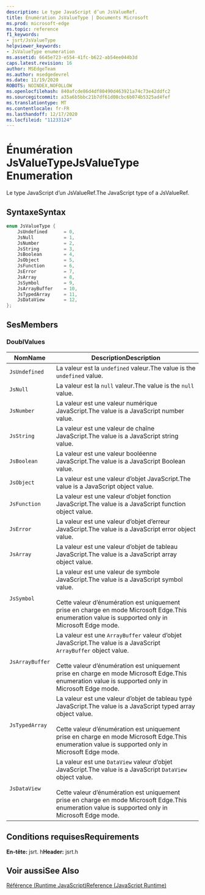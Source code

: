 ```yaml
---
description: Le type JavaScript d’un JsValueRef.
title: Énumération JsValueType | Documents Microsoft
ms.prod: microsoft-edge
ms.topic: reference
f1_keywords:
- jsrt/JsValueType
helpviewer_keywords:
- JsValueType enumeration
ms.assetid: 6645e723-e554-41fc-b622-ab54ee044b3d
caps.latest.revision: 16
author: MSEdgeTeam
ms.author: msedgedevrel
ms.date: 11/19/2020
ROBOTS: NOINDEX,NOFOLLOW
ms.openlocfilehash: 840afcde86d4df80490d463921a74c73e42ddfc2
ms.sourcegitcommit: a35a6b5bbc21b7df61d08cbc6b074b5325ad4fef
ms.translationtype: MT
ms.contentlocale: fr-FR
ms.lasthandoff: 12/17/2020
ms.locfileid: "11233124"
---
```

# <span data-ttu-id="f02d5-103">Énumération JsValueType</span><span class="sxs-lookup"><span data-stu-id="f02d5-103">JsValueType Enumeration</span></span>

<span data-ttu-id="f02d5-104">Le type JavaScript d’un JsValueRef.</span><span class="sxs-lookup"><span data-stu-id="f02d5-104">The JavaScript type of a JsValueRef.</span></span>  
  
## <span data-ttu-id="f02d5-105">Syntaxe</span><span class="sxs-lookup"><span data-stu-id="f02d5-105">Syntax</span></span>  
  
```cpp  
enum JsValueType {  
    JsUndefined      = 0,  
    JsNull           = 1,  
    JsNumber         = 2,  
    JsString         = 3,  
    JsBoolean        = 4,  
    JsObject         = 5,  
    JsFunction       = 6,  
    JsError          = 7,  
    JsArray          = 8,  
    JsSymbol         = 9,  
    JsArrayBuffer    = 10,  
    JsTypedArray     = 11,  
    JsDataView       = 12,  
};  
```  
  
## <span data-ttu-id="f02d5-106">Ses</span><span class="sxs-lookup"><span data-stu-id="f02d5-106">Members</span></span>  
  
### <span data-ttu-id="f02d5-107">Doubl</span><span class="sxs-lookup"><span data-stu-id="f02d5-107">Values</span></span>  
  
|<span data-ttu-id="f02d5-108">Nom</span><span class="sxs-lookup"><span data-stu-id="f02d5-108">Name</span></span>|<span data-ttu-id="f02d5-109">Description</span><span class="sxs-lookup"><span data-stu-id="f02d5-109">Description</span></span>|  
|----------|-----------------|  
|`JsUndefined`|<span data-ttu-id="f02d5-110">La valeur est la `undefined` valeur.</span><span class="sxs-lookup"><span data-stu-id="f02d5-110">The value is the `undefined` value.</span></span>|  
|`JsNull`|<span data-ttu-id="f02d5-111">La valeur est la `null` valeur.</span><span class="sxs-lookup"><span data-stu-id="f02d5-111">The value is the `null` value.</span></span>|  
|`JsNumber`|<span data-ttu-id="f02d5-112">La valeur est une valeur numérique JavaScript.</span><span class="sxs-lookup"><span data-stu-id="f02d5-112">The value is a JavaScript number value.</span></span>|  
|`JsString`|<span data-ttu-id="f02d5-113">La valeur est une valeur de chaîne JavaScript.</span><span class="sxs-lookup"><span data-stu-id="f02d5-113">The value is a JavaScript string value.</span></span>|  
|`JsBoolean`|<span data-ttu-id="f02d5-114">La valeur est une valeur booléenne JavaScript.</span><span class="sxs-lookup"><span data-stu-id="f02d5-114">The value is a JavaScript Boolean value.</span></span>|  
|`JsObject`|<span data-ttu-id="f02d5-115">La valeur est une valeur d’objet JavaScript.</span><span class="sxs-lookup"><span data-stu-id="f02d5-115">The value is a JavaScript object value.</span></span>|  
|`JsFunction`|<span data-ttu-id="f02d5-116">La valeur est une valeur d’objet fonction JavaScript.</span><span class="sxs-lookup"><span data-stu-id="f02d5-116">The value is a JavaScript function object value.</span></span>|  
|`JsError`|<span data-ttu-id="f02d5-117">La valeur est une valeur d’objet d’erreur JavaScript.</span><span class="sxs-lookup"><span data-stu-id="f02d5-117">The value is a JavaScript error object value.</span></span>|  
|`JsArray`|<span data-ttu-id="f02d5-118">La valeur est une valeur d’objet de tableau JavaScript.</span><span class="sxs-lookup"><span data-stu-id="f02d5-118">The value is a JavaScript array object value.</span></span>|  
|`JsSymbol`|<span data-ttu-id="f02d5-119">La valeur est une valeur de symbole JavaScript.</span><span class="sxs-lookup"><span data-stu-id="f02d5-119">The value is a JavaScript symbol value.</span></span><br /><br /> <span data-ttu-id="f02d5-120">Cette valeur d’énumération est uniquement prise en charge en mode Microsoft Edge.</span><span class="sxs-lookup"><span data-stu-id="f02d5-120">This enumeration value is supported only in Microsoft Edge mode.</span></span>|  
|`JsArrayBuffer`|<span data-ttu-id="f02d5-121">La valeur est une `ArrayBuffer` valeur d’objet JavaScript.</span><span class="sxs-lookup"><span data-stu-id="f02d5-121">The value is a JavaScript `ArrayBuffer` object value.</span></span><br /><br /> <span data-ttu-id="f02d5-122">Cette valeur d’énumération est uniquement prise en charge en mode Microsoft Edge.</span><span class="sxs-lookup"><span data-stu-id="f02d5-122">This enumeration value is supported only in Microsoft Edge mode.</span></span>|  
|`JsTypedArray`|<span data-ttu-id="f02d5-123">La valeur est une valeur d’objet de tableau typé JavaScript.</span><span class="sxs-lookup"><span data-stu-id="f02d5-123">The value is a JavaScript typed array object value.</span></span><br /><br /> <span data-ttu-id="f02d5-124">Cette valeur d’énumération est uniquement prise en charge en mode Microsoft Edge.</span><span class="sxs-lookup"><span data-stu-id="f02d5-124">This enumeration value is supported only in Microsoft Edge mode.</span></span>|  
|`JsDataView`|<span data-ttu-id="f02d5-125">La valeur est une `DataView` valeur d’objet JavaScript.</span><span class="sxs-lookup"><span data-stu-id="f02d5-125">The value is a JavaScript `DataView` object value.</span></span><br /><br /> <span data-ttu-id="f02d5-126">Cette valeur d’énumération est uniquement prise en charge en mode Microsoft Edge.</span><span class="sxs-lookup"><span data-stu-id="f02d5-126">This enumeration value is supported only in Microsoft Edge mode.</span></span>|  
  
## <span data-ttu-id="f02d5-127">Conditions requises</span><span class="sxs-lookup"><span data-stu-id="f02d5-127">Requirements</span></span>  
 <span data-ttu-id="f02d5-128">**En-tête:** jsrt. h</span><span class="sxs-lookup"><span data-stu-id="f02d5-128">**Header:** jsrt.h</span></span>  
  
## <span data-ttu-id="f02d5-129">Voir aussi</span><span class="sxs-lookup"><span data-stu-id="f02d5-129">See Also</span></span>  
 [<span data-ttu-id="f02d5-130">Référence (Runtime JavaScript)</span><span class="sxs-lookup"><span data-stu-id="f02d5-130">Reference (JavaScript Runtime)</span></span>](../chakra-hosting/reference-javascript-runtime.md)

